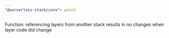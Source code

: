 ```yaml
---
"@serverless-stack/core": patch
---
```


Function: referencing layers from another stack results in no changes when layer code did change
